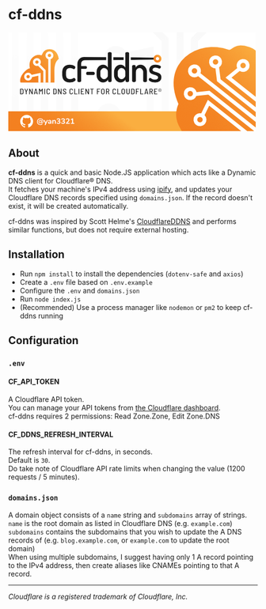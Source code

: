 # cf-ddns

![cf-ddns Logo Header](cf-ddns-header.png)

## About

**cf-ddns** is a quick and basic Node.JS application which acts like a Dynamic DNS client for Cloudflare® DNS.  
It fetches your machine's IPv4 address using [ipify](https://www.ipify.org/), and updates your Cloudflare DNS records specified using `domains.json`. If the record doesn't exist, it will be created automatically.

cf-ddns was inspired by Scott Helme's [CloudflareDDNS](https://github.com/ScottHelme/CloudFlareDDNS) and performs similar functions, but does not require external hosting.

## Installation

- Run `npm install` to install the dependencies (`dotenv-safe` and `axios`)
- Create a `.env` file based on `.env.example`
- Configure the `.env` and `domains.json`
- Run `node index.js`
- (Recommended) Use a process manager like `nodemon` or `pm2` to keep cf-ddns running

## Configuration

### `.env`

#### CF_API_TOKEN

A Cloudflare API token.  
You can manage your API tokens from [the Cloudflare dashboard](https://dash.cloudflare.com/profile/api-tokens).  
cf-ddns requires 2 permissions: Read Zone.Zone, Edit Zone.DNS

#### CF_DDNS_REFRESH_INTERVAL

The refresh interval for cf-ddns, in seconds.  
Default is `30`.  
Do take note of Cloudflare API rate limits when changing the value (1200 requests / 5 minutes).

### `domains.json`

A domain object consists of a `name` string and `subdomains` array of strings.  
`name` is the root domain as listed in Cloudflare DNS (e.g. `example.com`)  
`subdomains` contains the subdomains that you wish to update the A DNS records of (e.g. `blog.example.com`, or `example.com` to update the root domain)  
When using multiple subdomains, I suggest having only 1 A record pointing to the IPv4 address, then create aliases like CNAMEs pointing to that A record.

---

*Cloudflare is a registered trademark of Cloudflare, Inc.*
